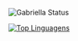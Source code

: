 ![Gabriella Status](https://github-readme-stats.vercel.app/api?username=gabriella0811&show_icons=true)








[![Top Linguagens](https://github-readme-stats.vercel.app/api/top-langs/?username=gabriella0811&layout=compact)](https://github.com/anuraghazra/github-readme-stats)


